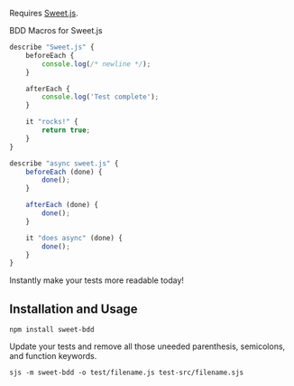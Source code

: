 Requires [Sweet.js](https://sweetjs.org/).

BDD Macros for Sweet.js

```javascript
describe "Sweet.js" {
    beforeEach {
        console.log(/* newline */);
    }

    afterEach {
        console.log('Test complete');
    }

    it "rocks!" {
        return true;
    }
}

describe "async sweet.js" {
    beforeEach (done) {
        done();
    }

    afterEach (done) {
        done();
    }

    it "does async" (done) {
        done();
    }
}
```

Instantly make your tests more readable today!

## Installation and Usage

```shell
npm install sweet-bdd
```

Update your tests and remove all those uneeded parenthesis, semicolons, and function keywords.

```shell
sjs -m sweet-bdd -o test/filename.js test-src/filename.sjs
```
